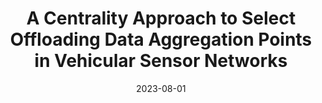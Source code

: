 ---
title: "A Centrality Approach to Select Offloading Data Aggregation Points in Vehicular Sensor Networks"
collection: publications
permalink: /publication/2015-10-01-paper-title-number-3
excerpt: 'DAS'
date: 2023-08-01
venue: 'IEEE Transactions on Intelligent Transportation Systems'
paperurl: 'https://ieeexplore.ieee.org/abstract/document/10201371'
citation: 'D. L. L. Moura, G. S. Ramos, A. L. L. Aquino and A. A. F. Loureiro, "A Centrality Approach to Select Offloading Data Aggregation Points in Vehicular Sensor Networks," in IEEE Transactions on Intelligent Transportation Systems, doi: 10.1109/TITS.2023.3297886.'
---